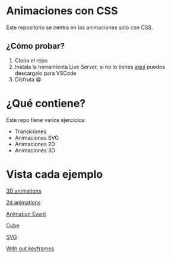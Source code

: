 # Animaciones con CSS 
Este repositorio se centra en las animaciones solo con CSS. 

## ¿Cómo probar? 
1) Clona el repo 
2) Instala la herramienta Live Server, si no lo tienes [aquí]( https://marketplace.visualstudio.com/items?itemName=ritwickdey.LiveServer "Descargar Live Server") puedes descargalo para VSCode
3) Disfruta 😁

# ¿Qué contiene? 
Este repo tiene varios ejercicios: 
- Transiciones 
- Animaciones SVG
- Animaciones 2D
- Animaciones 3D

# Vista cada ejemplo 
[3D animations](https://crisronda.github.io/CSSAnimatios/Animaciones/)

[2d animations](https://crisronda.github.io/CSSAnimatios/Animaciones/)

[Animation Event](https://crisronda.github.io/CSSAnimatios/Animation%20Event/)

[Cube](https://crisronda.github.io/CSSAnimatios/Reloj/)

[SVG](https://crisronda.github.io/CSSAnimatios/SVG/)

[With out keyframes](https://crisronda.github.io/CSSAnimatios/Without%20TO%20keyframes/)

